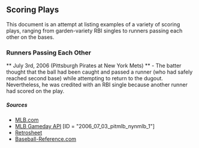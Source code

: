 ## Scoring Plays ##

This document is an attempt at listing examples of a variety of scoring plays, ranging from garden-variety RBI singles to runners passing each other on the bases.

### Runners Passing Each Other ###

** July 3rd, 2006 (Pittsburgh Pirates at New York Mets) ** - The batter thought that the ball had been caught and passed a runner (who had safely reached second base) while attempting to return to the dugout. Nevertheless, he was credited with an RBI single because another runner had scored on the play.

##### Sources #####

* [MLB.com](http://mlb.mlb.com/news/boxscore.jsp?gid=2006_07_03_pitmlb_nynmlb_1)
* [MLB Gameday API](http://gd2.mlb.com/components/game/mlb/year_2006/month_07/day_03/gid_2006_07_03_pitmlb_nynmlb_1/) [ID = "2006_07_03_pitmlb_nynmlb_1"]
* [Retrosheet](http://www.retrosheet.org/boxesetc/2006/B07030NYN2006.htm)
* [Baseball-Reference.com](http://www.baseball-reference.com/boxes/NYN/NYN200607030.shtml)